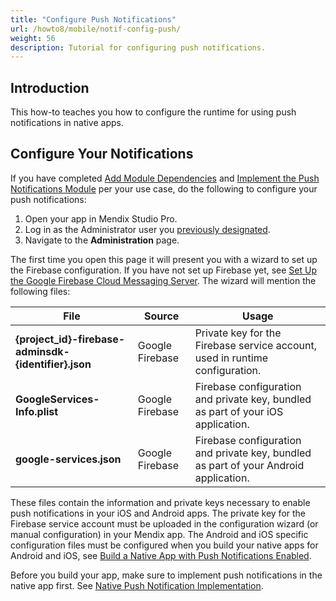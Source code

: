 ```yaml
---
title: "Configure Push Notifications"
url: /howto8/mobile/notif-config-push/
weight: 56
description: Tutorial for configuring push notifications.
---
```


## Introduction 

This how-to teaches you how to configure the runtime for using push notifications in native apps. 

## Configure Your Notifications

If you have completed [Add Module Dependencies](/howto8/mobile/notif-add-module-depends/) and [Implement the Push Notifications Module](/howto8/mobile/notif-implement-module/) per your use case, do the following to configure your push notifications:

1. Open your app in Mendix Studio Pro.
1. Log in as the Administrator user you [previously designated](/howto8/mobile/notif-implement-module/#config).
1. Navigate to the **Administration** page.

The first time you open this page it will present you with a wizard to set up the Firebase configuration. If you have not set up Firebase yet, see [Set Up the Google Firebase Cloud Messaging Server](/howto8/mobile/setting-up-google-firebase-cloud-messaging-server/). The wizard will mention the following files:

| **File**    | **Source**   | **Usage**      |
| -------- | -------- | ------- |
| **{project_id}-firebase-adminsdk-{identifier}.json** | Google Firebase | Private key for the Firebase service account, used in runtime configuration. | 
| **GoogleServices-Info.plist** | Google Firebase | Firebase configuration and private key, bundled as part of your iOS application. |
| **google-services.json** | Google Firebase | Firebase configuration and private key, bundled as part of your Android application. |

These files contain the information and private keys necessary to enable push notifications in your iOS and Android apps. The private key for the Firebase service account must be uploaded in the configuration wizard (or manual configuration) in your Mendix app. The Android and iOS specific configuration files must be configured when you build your native apps for Android and iOS, see [Build a Native App with Push Notifications Enabled](/howto8/mobile/notif-build-native/).

Before you build your app, make sure to implement push notifications in the native app first. See [Native Push Notification Implementation](/howto8/mobile/notif-implement-native/).
